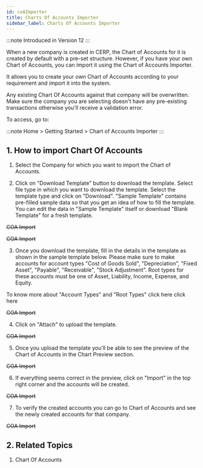 ```yaml
---
id: coAImporter
title: Charts Of Accounts Importer
sidebar_label: Charts Of Accounts Importer
---
```


:::note
Introduced in Version 12
:::

When a new company is created in CERP, the Chart of Accounts for it is created by default with a pre-set structure. However, if you have your own Chart of Accounts, you can import it using the Chart of Accounts Importer.

It allows you to create your own Chart of Accounts according to your requirement and import it into the system.

Any existing Chart Of Accounts against that company will be overwritten. Make sure the company you are selecting doesn't have any pre-existing transactions otherwise you'll receive a validation error.

To access, go to:

:::note
Home > Getting Started > Chart of Accounts Importer
:::

## 1. How to import Chart Of Accounts 
1. Select the Company for which you want to import the Chart of Accounts.

1. Click on "Download Template" button to download the template. Select file type in which you want to download the template. Select the template type and click on "Download". "Sample Template" contains pre-filled sample data so that you get an idea of how to fill the template. You can edit the data in "Sample Template" itself or download "Blank Template" for a fresh template.

~~COA Import~~

~~COA Import~~

3. Once you download the template, fill in the details in the template as shown in the sample template below. Please make sure to make accounts for account types "Cost of Goods Sold", "Depreciation", "Fixed Asset", "Payable", "Receivable", "Stock Adjustment". Root types for these accounts must be one of Asset, Liability, Income, Expense, and Equity.

To know more about "Account Types" and "Root Types" click here click here

~~COA Import~~

4. Click on "Attach" to upload the template.

~~COA Import~~

5. Once you upload the template you'll be able to see the preview of the Chart of Accounts in the Chart Preview section.

~~COA Import~~

6. If everything seems correct in the preview, click on "Import" in the top right corner and the accounts will be created.

~~COA Import~~

7. To verify the created accounts you can go to Chart of Accounts and see the newly created accounts for that company.

~~COA Import~~

## 2. Related Topics 
1. Chart Of Accounts